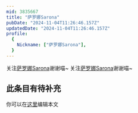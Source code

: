 ```yaml
---
mid: 3835667
title: "萨罗娜Sarona"
pubDate: "2024-11-04T11:26:46.157Z"
updatedDate: "2024-11-04T11:26:46.157Z"
profile:
  {
    Nickname: ["萨罗娜Sarona"],
  }
---
```


关注[萨罗娜Sarona](https://space.bilibili.com/3835667)谢谢喵~ 关注[萨罗娜Sarona](https://space.bilibili.com/3835667)谢谢喵~

## 此条目有待补充
你可以在[这里](https://github.com/Yuhanawa/VTuber.ICU/edit/master/src/content/v/萨罗娜Sarona/index.md)编辑本文
